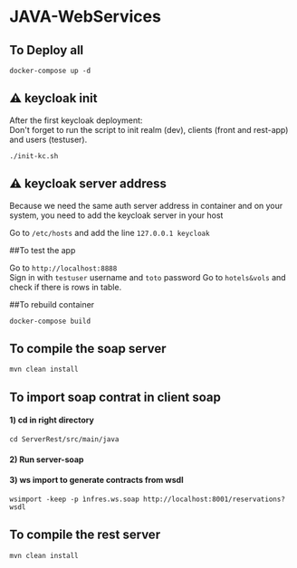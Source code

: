 # JAVA-WebServices

## To Deploy all
 
`docker-compose up -d`

## ⚠ keycloak init

After the first keycloak deployment:\
Don't forget to run the script to init realm (dev), clients (front and rest-app) and users (testuser).

`./init-kc.sh`

## ⚠ keycloak server address

Because we need the same auth server address in container and on your system, you need to add the keycloak server in your host  

Go to `/etc/hosts` and add the line `127.0.0.1 keycloak`

##To test the app

Go to `http://localhost:8888` \
Sign in with `testuser` username and `toto` password
Go to `hotels&vols` and check if there is rows in table.

##To rebuild container

`docker-compose build`

## To compile the soap server

`mvn clean install`

## To import soap contrat in client soap

#### 1) cd in right directory

`cd ServerRest/src/main/java`

#### 2) Run server-soap


#### 3) ws import to generate contracts from wsdl
`wsimport -keep -p ìnfres.ws.soap http://localhost:8001/reservations?wsdl`

## To compile the rest server

`mvn clean install`

